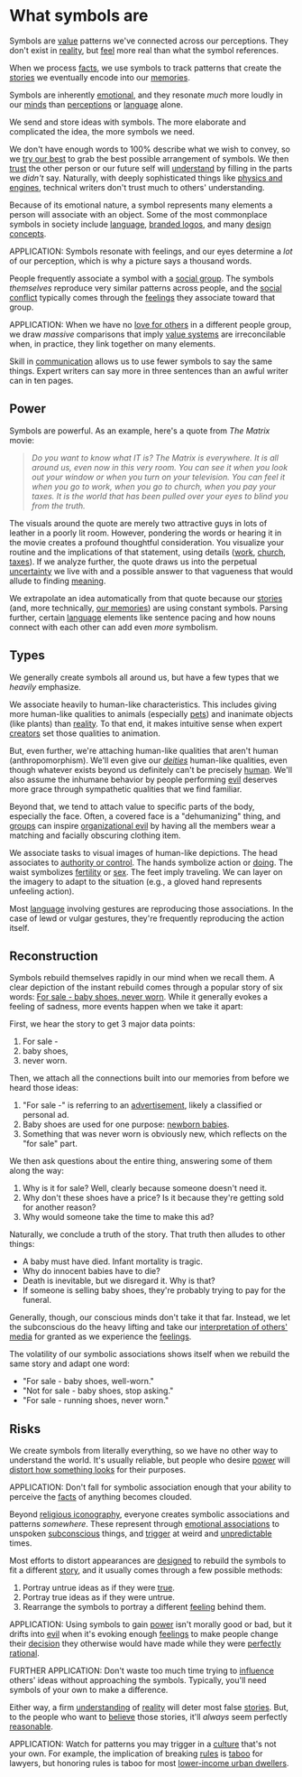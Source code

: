 
# What symbols are

Symbols are [value](values.md) patterns we've connected across our perceptions. They don't exist in [reality](reality.md), but [feel](mind-feelings.md) more real than what the symbol references.

When we process [facts](reality.md), we use symbols to track patterns that create the [stories](stories-why.md) we eventually encode into our [memories](mind-memory.md).

Symbols are inherently [emotional](mind-feelings.md), and they resonate *much* more loudly in our [minds](humanity.md) than [perceptions](people-image-why.md) or [language](language.md) alone.

We send and store ideas with symbols. The more elaborate and complicated the idea, the more symbols we need.

We don't have enough words to 100% describe what we wish to convey, so we [try our best](results.md) to grab the best possible arrangement of symbols. We then [trust](trust.md) the other person or our future self will [understand](understanding.md) by filling in the parts we *didn't* say. Naturally, with deeply sophisticated things like [physics and engines](engineering.md), technical writers don't trust much to others' understanding.

Because of its emotional nature, a symbol represents many elements a person will associate with an object. Some of the most commonplace symbols in society include [language](language.md), [branded logos](marketing.md), and many [design concepts](engineering-design.md).

APPLICATION: Symbols resonate with feelings, and our eyes determine a *lot* of our perception, which is why a picture says a thousand words.

People frequently associate a symbol with a [social group](groups-member.md). The symbols *themselves* reproduce very similar patterns across people, and the [social conflict](people-conflicts-why.md) typically comes through the [feelings](mind-feelings.md) they associate toward that group.

APPLICATION: When we have no [love for others](people-love.md) in a different people group, we draw *massive* comparisons that imply [value systems](values.md) are irreconcilable when, in practice, they link together on many elements.

Skill in [communication](people-conversation.md) allows us to use fewer symbols to say the same things. Expert writers can say more in three sentences than an awful writer can in ten pages.

## Power

Symbols are powerful. As an example, here's a quote from *The Matrix* movie:

> *Do you want to know what IT is? The Matrix is everywhere. It is all around us, even now in this very room. You can see it when you look out your window or when you turn on your television. You can feel it when you go to work, when you go to church, when you pay your taxes. It is the world that has been pulled over your eyes to blind you from the truth.*

The visuals around the quote are merely two attractive guys in lots of leather in a poorly lit room. However, pondering the words or hearing it in the movie creates a profound thoughtful consideration. You visualize your routine and the implications of that statement, using details ([work](success-4_routine.md), [church](religion.md), [taxes](money-accounting.md)). If we analyze further, the quote draws us into the perpetual [uncertainty](trust.md) we live with and a possible answer to that vagueness that would allude to finding [meaning](meaning.md).

We extrapolate an idea automatically from that quote because our [stories](stories-why.md) (and, more technically, [our memories](mind-memory.md)) are using constant symbols. Parsing further, certain [language](language.md) elements like sentence pacing and how nouns connect with each other can add even *more* symbolism.

## Types

We generally create symbols all around us, but have a few types that we *heavily* emphasize.

We associate heavily to human-like characteristics. This includes giving more human-like qualities to animals (especially [pets](fun-pets.md)) and inanimate objects (like plants) than [reality](reality.md). To that end, it makes intuitive sense when expert [creators](creations.md) set those qualities to animation.

But, even further, we're attaching human-like qualities that aren't human (anthropomorphism). We'll even give our *[deities](religion.md)* human-like qualities, even though whatever exists beyond us definitely can't be precisely [human](humanity.md). We'll also assume the inhumane behavior by people performing [evil](morality-evil.md) deserves more grace through sympathetic qualities that we find familiar.

Beyond that, we tend to attach value to specific parts of the body, especially the face. Often, a covered face is a "dehumanizing" thing, and [groups](groups-small.md) can inspire [organizational evil](mgmt-badsystems.md) by having all the members wear a matching and facially obscuring clothing item.

We associate tasks to visual images of human-like depictions. The head associates to [authority or control](power.md). The hands symbolize action or [doing](results.md). The waist symbolizes [fertility](people-family.md) or [sex](gender.md). The feet imply traveling. We can layer on the imagery to adapt to the situation (e.g., a gloved hand represents unfeeling action).

Most [language](language.md) involving gestures are reproducing those associations. In the case of lewd or vulgar gestures, they're frequently reproducing the action itself.

## Reconstruction

Symbols rebuild themselves rapidly in our mind when we recall them. A clear depiction of the instant rebuild comes through a popular story of six words: [For sale - baby shoes, never worn](https://en.wikipedia.org/wiki/For_sale:_baby_shoes,_never_worn). While it generally evokes a feeling of sadness, more events happen when we take it apart:

First, we hear the story to get 3 major data points:

1. For sale -
2. baby shoes,
3. never worn.

Then, we attach all the connections built into our memories from before we heard those ideas:

1. "For sale -" is referring to an [advertisement](marketing.md), likely a classified or personal ad.
2. Baby shoes are used for one purpose: [newborn babies](parenting-babies.md).
3. Something that was never worn is obviously new, which reflects on the "for sale" part.

We then ask questions about the entire thing, answering some of them along the way:

1. Why is it for sale? Well, clearly because someone doesn't need it.
2. Why don't these shoes have a price? Is it because they're getting sold for another reason?
3. Why would someone take the time to make this ad?

Naturally, we conclude a truth of the story. That truth then alludes to other things:

- A baby must have died. Infant mortality is tragic.
- Why do innocent babies have to die?
- Death is inevitable, but we disregard it. Why is that?
- If someone is selling baby shoes, they're probably trying to pay for the funeral.

Generally, though, our conscious minds don't take it that far. Instead, we let the subconscious do the heavy lifting and take our [interpretation of others' media](people-conversation.md) for granted as we experience the [feelings](mind-feelings.md).

The volatility of our symbolic associations shows itself when we rebuild the same story and adapt one word:

- "For sale - baby shoes, well-worn."
- "Not for sale - baby shoes, stop asking."
- "For sale - running shoes, never worn."

## Risks

We create symbols from literally everything, so we have no other way to understand the world. It's usually reliable, but people who desire [power](power.md) will [distort how something looks](people-image-distortion.md) for their purposes.

APPLICATION: Don't fall for symbolic association enough that your ability to perceive the [facts](reality.md) of anything becomes clouded.

Beyond [religious iconography](religion.md), everyone creates symbolic associations and patterns *somewhere*. These represent through [emotional associations](mind-feelings.md) to unspoken [subconscious](unknown.md) things, and [trigger](habits.md) at weird and [unpredictable](imagination.md) times.

Most efforts to distort appearances are [designed](purpose.md) to rebuild the symbols to fit a different [story](stories-why.md), and it usually comes through a few possible methods:

1. Portray untrue ideas as if they were [true](reality.md).
2. Portray true ideas as if they were untrue.
3. Rearrange the symbols to portray a different [feeling](mind-feelings.md) behind them.

APPLICATION: Using symbols to gain [power](power.md) isn't morally good or bad, but it drifts into [evil](morality-evil.md) when it's evoking enough [feelings](mind-feelings.md) to make people change their [decision](people-decisions.md) they otherwise would have made while they were [perfectly rational](logic.md).

FURTHER APPLICATION: Don't waste too much time trying to [influence](influence.md) others' ideas without approaching the symbols. Typically, you'll need symbols of your own to make a difference.

Either way, a firm [understanding](understanding.md) of [reality](reality.md) will deter most false [stories](stories-why.md). But, to the people who want to [believe](understanding-certainty.md) those stories, it'll *always* seem perfectly [reasonable](logic.md).

APPLICATION: Watch for patterns you may trigger in a [culture](people-culture.md) that's not your own. For example, the implication of breaking [rules](people-rules.md) is [taboo](morality-taboo.md) for lawyers, but honoring rules is taboo for most [lower-income urban dwellers](classes.md).